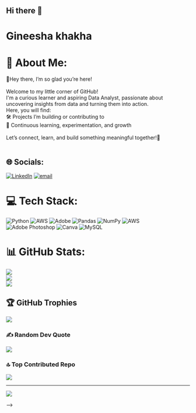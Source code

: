 ## Hi there 👋

# Gineesha khakha
# 💫 About Me:
🌸Hey there, I’m so glad you’re here!<br><br>Welcome to my little corner of GitHub!<br>I'm a curious learner and aspiring Data Analyst, passionate about uncovering insights from data and turning them into action.<br>Here, you will find:  <br>  🛠️ Projects I’m building or contributing to<br>   📑 Continuous learning, experimentation, and growth<br><br>Let’s connect, learn, and build something meaningful together!🔗<br><br>


## 🌐 Socials:
[![LinkedIn](https://img.shields.io/badge/LinkedIn-%230077B5.svg?logo=linkedin&logoColor=white)](https://linkedin.com/in/https://www.linkedin.com/in/gineesha-khakhaofficial/) [![email](https://img.shields.io/badge/Email-D14836?logo=gmail&logoColor=white)](mailto:gineeshakhakha.02@gmail.com) 

# 💻 Tech Stack:
![Python](https://img.shields.io/badge/python-3670A0?style=for-the-badge&logo=python&logoColor=ffdd54) ![AWS](https://img.shields.io/badge/AWS-%23FF9900.svg?style=for-the-badge&logo=amazon-aws&logoColor=white) ![Adobe](https://img.shields.io/badge/adobe-%23FF0000.svg?style=for-the-badge&logo=adobe&logoColor=white) ![Pandas](https://img.shields.io/badge/pandas-%23150458.svg?style=for-the-badge&logo=pandas&logoColor=white) ![NumPy](https://img.shields.io/badge/numpy-%23013243.svg?style=for-the-badge&logo=numpy&logoColor=white) ![AWS](https://img.shields.io/badge/AWS-%23FF9900.svg?style=for-the-badge&logo=amazon-aws&logoColor=white) ![Adobe Photoshop](https://img.shields.io/badge/adobe%20photoshop-%2331A8FF.svg?style=for-the-badge&logo=adobe%20photoshop&logoColor=white) ![Canva](https://img.shields.io/badge/Canva-%2300C4CC.svg?style=for-the-badge&logo=Canva&logoColor=white) ![MySQL](https://img.shields.io/badge/mysql-4479A1.svg?style=for-the-badge&logo=mysql&logoColor=white)
# 📊 GitHub Stats:
![](https://github-readme-stats.vercel.app/api?username=Gineesha&theme=dark&hide_border=false&include_all_commits=false&count_private=false)<br/>
![](https://nirzak-streak-stats.vercel.app/?user=Gineesha&theme=dark&hide_border=false)<br/>
![](https://github-readme-stats.vercel.app/api/top-langs/?username=Gineesha&theme=dark&hide_border=false&include_all_commits=false&count_private=false&layout=compact)

## 🏆 GitHub Trophies
![](https://github-profile-trophy.vercel.app/?username=Gineesha&theme=radical&no-frame=false&no-bg=true&margin-w=4)

### ✍️ Random Dev Quote
![](https://quotes-github-readme.vercel.app/api?type=horizontal&theme=radical)

### 🔝 Top Contributed Repo
![](https://github-contributor-stats.vercel.app/api?username=Gineesha&limit=5&theme=dark&combine_all_yearly_contributions=true)

---
[![](https://visitcount.itsvg.in/api?id=Gineesha&icon=0&color=0)](https://visitcount.itsvg.in)

<!-- Proudly created with GPRM ( https://gprm.itsvg.in ) -->
-->

